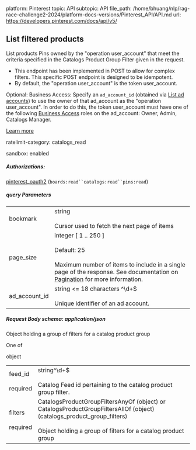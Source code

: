 platform: Pinterest
topic: API
subtopic: API
file_path: /home/bhuang/nlp/rag-race-challenge2-2024/platform-docs-versions/Pinterest_API/API.md
url: https://developers.pinterest.com/docs/api/v5/


## [](#operation/products_by_product_group_filter/list)List filtered products

List products Pins owned by the "operation user\_account" that meet the criteria specified in the Catalogs Product Group Filter given in the request.

* This endpoint has been implemented in POST to allow for complex filters. This specific POST endpoint is designed to be idempotent.
* By default, the "operation user\_account" is the token user\_account.

Optional: Business Access: Specify an `ad_account_id` (obtained via [List ad accounts](https://developers.pinterest.com/docs/api/v5/#operation/ad_accounts/list)) to use the owner of that ad\_account as the "operation user\_account". In order to do this, the token user\_account must have one of the following [Business Access](https://help.pinterest.com/en/business/article/share-and-manage-access-to-your-ad-accounts) roles on the ad\_account: Owner, Admin, Catalogs Manager.

[Learn more](https://developers.pinterest.com/docs/shopping/catalog/)

ratelimit-category: catalogs\_read

sandbox: enabled

##### Authorizations:

[pinterest\_oauth2](#section/Authentication/pinterest_oauth2) (`boards:read``catalogs:read``pins:read`)

##### query Parameters

|     |     |
| --- | --- |
| bookmark | string<br><br>Cursor used to fetch the next page of items |
| page\_size | integer \[ 1 .. 250 \]<br><br>Default: 25<br><br>Maximum number of items to include in a single page of the response. See documentation on [Pagination](https://developers.pinterest.com/docs/getting-started/pagination/) for more information. |
| ad\_account\_id | string <= 18 characters ^\\d+$<br><br>Unique identifier of an ad account. |

##### Request Body schema: application/json

Object holding a group of filters for a catalog product group

One of

object

|     |     |
| --- | --- |
| feed\_id<br><br>required | string^\\d+$<br><br>Catalog Feed id pertaining to the catalog product group filter. |
| filters<br><br>required | CatalogsProductGroupFiltersAnyOf (object) or CatalogsProductGroupFiltersAllOf (object) (catalogs\_product\_group\_filters)<br><br>Object holding a group of filters for a catalog product group |